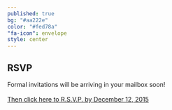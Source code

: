 ```yaml
---
published: true
bg: "#aa222e"
color: "#fed78a"
"fa-icon": envelope
style: center
---
```





















## RSVP

Formal invitations will be arriving in your mailbox soon!<br><br>
[Then click here to R.S.V.P. by December 12, 2015](https://docs.google.com/forms/d/1U3MqCfN-xGAQG3eTqQvthGzwCq0Vfs9jhgi31RGdKnM/viewform?entry.1373410387&entry.185942332&entry.251672152&entry.1609014182&entry.2047764596&entry.1627010445=Accepts+with+pleasure&entry.554106498=Accepts+with+pleasure&entry.673789965=0&entry.97896299=0&entry.1188151090=0&entry.642663576)
